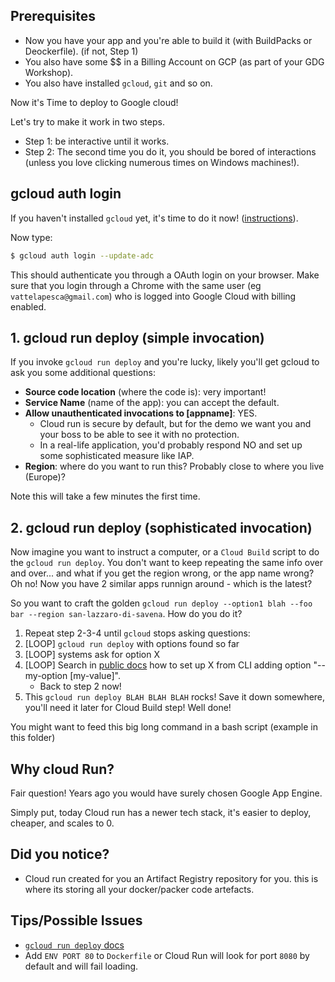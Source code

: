 
## Prerequisites

* Now you have your app and you're able to build it (with BuildPacks or Deockerfile). (if not, Step 1)
* You also have some $$ in a Billing Account on GCP (as part of your GDG Workshop).
* You also have installed `gcloud`, `git` and so on.

Now it's Time to deploy to Google cloud!

Let's try to make it work in two steps.

* Step 1: be interactive until it works.
* Step 2: The second time you do it, you should be bored of interactions (unless you love clicking numerous times on Windows machines!).

## gcloud auth login

If you haven't installed `gcloud` yet, it's time to do it now! ([instructions](https://cloud.google.com/sdk/docs/install)).

Now type:

```bash
$ gcloud auth login --update-adc
```

This should authenticate you through a OAuth login on your browser. Make sure that you login through a Chrome with the same user (eg `vattelapesca@gmail.com`) who is logged into Google Cloud with billing enabled.

## 1. gcloud run deploy (simple invocation)

If you invoke `gcloud run deploy` and you're lucky, likely you'll get gcloud to ask you some additional questions:

* **Source code location** (where the code is): very important!
* **Service Name** (name of the app): you can accept the default.
* **Allow unauthenticated invocations to [appname]**: YES.
    * Cloud run is secure by default, but for the demo we want you and your boss to be able to see it with no protection.
    * In a real-life application, you'd probably respond NO and set up some sophisticated measure like IAP.
* **Region**: where do you want to run this? Probably close to where you live (Europe)?

Note this will take a few minutes the first time.

## 2. gcloud run deploy (sophisticated invocation)

Now imagine you want to instruct a computer, or a `Cloud Build` script to do the `gcloud run deploy`. You don't want to
keep repeating the same info over and over... and what if you get the region wrong, or the app name wrong? Oh no!
Now you have 2 similar apps runnign around - which is the latest?

So you want to craft the golden `gcloud run deploy --option1 blah --foo bar --region san-lazzaro-di-savena`. How do you do it?

1. Repeat step 2-3-4 until `gcloud` stops asking questions:
2. [LOOP] `gcloud run deploy` with options found so far
3. [LOOP] systems ask for option X
4. [LOOP] Search in [public docs](https://cloud.google.com/sdk/gcloud/reference/run/deploy) how to set up X from CLI
   adding option "--my-option [my-value]".
    * Back to step 2 now!
5. This `gcloud run deploy BLAH BLAH BLAH` rocks! Save it down somewhere, you'll need it later for Cloud Build step!
   Well done!

You might want to feed this big long command in a bash script (example in this folder)

## Why cloud Run?

Fair question! Years ago you would have surely chosen Google App Engine.

Simply put, today Cloud run has a newer tech stack, it's easier to deploy, cheaper, and scales to 0.

## Did you notice?

* Cloud run created for you an Artifact Registry repository for you. this is where its storing all your docker/packer code artefacts.

## Tips/Possible Issues

* [`gcloud run deploy` docs](https://cloud.google.com/sdk/gcloud/reference/run/deploy)
* Add `ENV PORT 80` to `Dockerfile` or Cloud Run will look for port `8080` by default and will fail loading.
